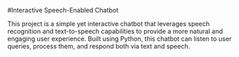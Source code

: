 #Interactive Speech-Enabled Chatbot

This project is a simple yet interactive chatbot that leverages speech recognition and text-to-speech capabilities to provide a more natural and engaging user experience. Built using Python, this chatbot can listen to user queries, process them, and respond both via text and speech.

